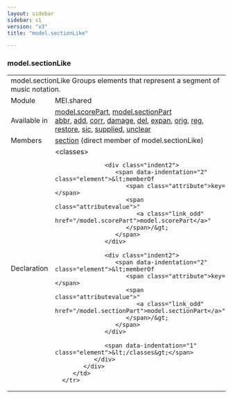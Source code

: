 ```yaml
---
layout: sidebar
sidebar: s1
version: "v3"
title: "model.sectionLike"

---
```


<div class="classSpec model">
   <h3 id="model.sectionLike">model.sectionLike</h3>
   <table class="wovenodd">
      <tr>
         <td colspan="2" class="wovenodd-col2">
            <span class="label">model.sectionLike</span> Groups elements that represent a segment of music notation.
         </td>
      </tr>
      <tr>
         <td class="wovenodd-col1">
            <span class="label" lang="en">Module</span>
         </td>
         <td class="wovenodd-col2">MEI.shared</td>
      </tr>
      <tr>
         <td class="wovenodd-col1">
            <span class="label" lang="en">Available in</span>
         </td>
         <td class="wovenodd-col2">
            <div class="parent">
               <div>
                  <a class="link_odd_classSpec" href="/{{ page.version }}/model.scorePart">model.scorePart</a>, 
                  <a class="link_odd_classSpec" href="/{{ page.version }}/model.sectionPart">model.sectionPart</a>
               </div>
               <div>
                  <a class="link_odd_elementSpec" href="/{{ page.version }}/abbr">abbr</a>, 
                  <a class="link_odd_elementSpec" href="/{{ page.version }}/add">add</a>, 
                  <a class="link_odd_elementSpec" href="/{{ page.version }}/corr">corr</a>, 
                  <a class="link_odd_elementSpec" href="/{{ page.version }}/damage">damage</a>, 
                  <a class="link_odd_elementSpec" href="/{{ page.version }}/del">del</a>, 
                  <a class="link_odd_elementSpec" href="/{{ page.version }}/expan">expan</a>, 
                  <a class="link_odd_elementSpec" href="/{{ page.version }}/orig">orig</a>, 
                  <a class="link_odd_elementSpec" href="/{{ page.version }}/reg">reg</a>, 
                  <a class="link_odd_elementSpec" href="/{{ page.version }}/restore">restore</a>, 
                  <a class="link_odd_elementSpec" href="/{{ page.version }}/sic">sic</a>, 
                  <a class="link_odd_elementSpec" href="/{{ page.version }}/supplied">supplied</a>, 
                  <a class="link_odd_elementSpec" href="/{{ page.version }}/unclear">unclear</a>
               </div>
            </div>
         </td>
      </tr>
      <tr>
         <td class="wovenodd-col1">
            <span class="label" lang="en">Members</span>
         </td>
         <td class="wovenodd-col2">
            <div class="parent">
               <div>
                  <a class="link_odd_elementSpec" href="/{{ page.version }}/section">section</a> (direct member of model.sectionLike)
               </div>
            </div>
         </td>
      </tr>
      <tr>
         <td class="wovenodd-col1">
            <span class="label" lang="en">Declaration</span>
         </td>
         <td class="wovenodd-col2">
            <div xml:space="preserve" class="pre">
               <div class="indent1">
                  <span data-indentation="1" class="element">&lt;classes&gt;</span>
                  
                  <div class="indent2">
                     <span data-indentation="2" class="element">&lt;memberOf 
                        <span class="attribute">key=</span>
                        <span class="attributevalue">"
                           <a class="link_odd" href="/model.scorePart">model.scorePart</a>"
                        </span>/&gt;
                     </span>
                  </div>
                  
                  <div class="indent2">
                     <span data-indentation="2" class="element">&lt;memberOf 
                        <span class="attribute">key=</span>
                        <span class="attributevalue">"
                           <a class="link_odd" href="/model.sectionPart">model.sectionPart</a>"
                        </span>/&gt;
                     </span>
                  </div>
                  
                  <span data-indentation="1" class="element">&lt;/classes&gt;</span>
               </div>
            </div>
         </td>
      </tr>
   </table>
</div>
